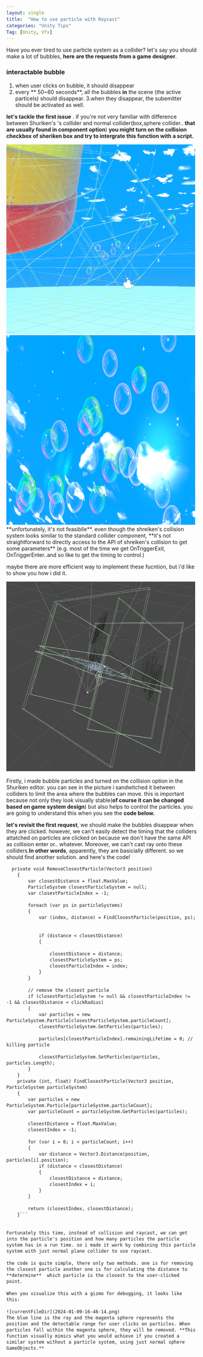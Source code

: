 ```yaml
---
layout: single
title:  "How to use particle with Raycast"
categories: "Unity Tips"
Tag: [Unity, Vfx]
---
```


Have you ever tired to use particle system as a collider?
let's say you should make a lot of bubbles,  **here are the requests from a game designer**.

### interactable bubble
1. when user clicks on bubble, it should disappear 
2. every ** 50~60 seconds**, all the bubbles **in** the scene (the active particels) should disappear. 
3.when they disappear, the subemitter should be activated as well. 


**let's tackle the first issue** .
if you're not very familiar with difference between Shuriken's 's collider and normal collider(box,sphere collider.. **that are usually found in component option**) **you might turn on the collision checkbox of sheriken box and try to intergrate this function with a script.**


<img src="2024-01-09-16-44-30.png" width="500" height="500">
<img src="2024-01-09-16-43-41.png" width="500" height="500">
**unfortunately, it's not feasiblle**. even though the shreiken's collision system looks similar to the standard collider component, **it's not straightforward to directly access to the API of shreiken's collision to get some parameters** (e.g. most of the time we get OnTriggerExit, OnTriggerEnter..and so like to get the timing to control.)


maybe there are more efficient way to implement these fucntion, but i'd like to show you how i did it.

<img src="2024-01-09-16-45-08.png" width="500" height="500">

Firstly, i made bubble particles and turned on the collision option in the Shuriken  editor. you can see in the picture i sandwitched it between colliders to limit the area where the bubbles can move. this is important because not only they look visually stable(**of course it can be changed based on game system design**) but also helps to control the particles. you are going to understand this when you see the **code below.** 

**let's revisit the first request**, we should make the bubbles disappear when they are clicked. however, we can't easily detect the timing that the colliders attatched on particles are clicked on because we don't have the same API as collision enter or.. whatever. Moreover, we can't cast ray onto these colliders.**In other words**, apparently, they are basicially different. so we should find another solution. and here's the code!

```
  private void RemoveClosestParticle(Vector3 position)
    {
        var closestDistance = float.MaxValue;
        ParticleSystem closestParticleSystem = null;
        var closestParticleIndex = -1;

        foreach (var ps in particleSystems)
        {
            var (index, distance) = FindClosestParticle(position, ps);

          
            if (distance < closestDistance)
            {
               
                closestDistance = distance;
                closestParticleSystem = ps;
                closestParticleIndex = index;
            }
        }

        // remove the closest particle
        if (closestParticleSystem != null && closestParticleIndex != -1 && closestDistance < clickRadius)
        {
            var particles = new ParticleSystem.Particle[closestParticleSystem.particleCount];
            closestParticleSystem.GetParticles(particles);

            particles[closestParticleIndex].remainingLifetime = 0; // killing particle

            closestParticleSystem.SetParticles(particles, particles.Length);
        }
    }
    private (int, float) FindClosestParticle(Vector3 position, ParticleSystem particleSystem)
    {
        var particles = new ParticleSystem.Particle[particleSystem.particleCount];
        var particleCount = particleSystem.GetParticles(particles);

        closestDistance = float.MaxValue;
        closestIndex = -1;

        for (var i = 0; i < particleCount; i++)
        {
            var distance = Vector3.Distance(position, particles[i].position);
            if (distance < closestDistance)
            {
                closestDistance = distance;
                closestIndex = i;
            }
        }

        return (closestIndex, closestDistance);
    }```


Fortunately this time, instead of collision and raycast, we can get into the particle's position and how many particles the particle system has in a run time. so i made it work by combining this particle system with just normal plane collider to use raycast.

the code is quite simple, there only two methods. one is for removing the closest particle another one is for calculating the distance to **determine**  which particle is the closest to the user-clicked point.  

When you visualize this with a gizmo for debugging, it looks like this:

![currentFileDir](2024-01-09-16-46-14.png)
The blue line is the ray and the magenta sphere represents the position and the detectable range for user clicks on particles. When particles fall within the magenta sphere, they will be removed. **This function visually mimics what you would achieve if you created a similar system without a particle system, using just normal sphere GameObjects.**